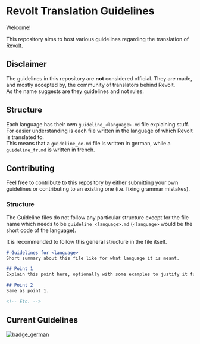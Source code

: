 # Revolt Translation Guidelines
Welcome!

This repository aims to host various guidelines regarding the translation of [Revolt](https://revolt.chat).

## Disclaimer
The guidelines in this repository are **not** considered official. They are made, and mostly accepted by, the community of translators behind Revolt.  
As the name suggests are they guidelines and not rules.

## Structure
Each language has their own `guideline_<language>.md` file explaining stuff. For easier understanding is each file written in the language of which Revolt is translated to.  
This means that a `guideline_de.md` file is written in german, while a `guideline_fr.md` is written in french.

## Contributing
Feel free to contribute to this repository by either submitting your own guidelines or contributing to an existing one (i.e. fixing grammar mistakes).

### Structure
The Guideline files do not follow any particular structure except for the file name which needs to be `guideline_<language>.md` (`<language>` would be the short code of the language).

It is recommended to follow this general structure in the file itself.  
```markdown
# Guidelines for <language>
Short summary about this file like for what language it is meant.

## Point 1
Explain this point here, optionally with some examples to justify it further.

## Point 2
Same as point 1.

<!-- Etc. -->
```

## Current Guidelines

[![badge_german]](./guideline_de.md)


<!-- Badge URLs -->
[badge_german]: https://img.shields.io/badge/German%20(Deutsch)-101823?style=for-the-badge&logo=data:image/svg%2bxml;base64,PHN2ZyB4bWxucz0iaHR0cDovL3d3dy53My5vcmcvMjAwMC9zdmciIHZpZXdCb3g9IjAgMCAzNiAzNiI+PHBhdGggZmlsbD0iI0ZGQ0QwNSIgZD0iTTAgMjdjMCAyLjIwOSAxLjc5MSA0IDQgNGgyOGMyLjIwOSAwIDQtMS43OTEgNC00di00SDB2NHoiLz48cGF0aCBmaWxsPSIjRUQxRjI0IiBkPSJNMCAxNGgzNnY5SDB6Ii8+PHBhdGggZmlsbD0iIzE0MTQxNCIgZD0iTTMyIDVINEMxLjc5MSA1IDAgNi43OTEgMCA5djVoMzZWOWMwLTIuMjA5LTEuNzkxLTQtNC00eiIvPjwvc3ZnPg==